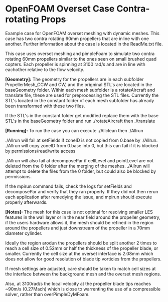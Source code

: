 # OpenFOAM Overset Case Contra-rotating Props
 Example case for OpenFOAM overset meshing with dynamic meshes. This case has two contra rotating 60mm propellers that are inline with one another. Further information about the case is located in the ReadMe.txt file.

This case uses overset meshing and pimpleFoam to simulate two contra rotating 60mm propellers similar to the ones seen on small brushed quad copters.
Each propeller is spinning at 3100 rad/s and are in line with eachother relative to the flow velocity.

**[Geometry]:**
The geometry for the propellers are in each subfolder PropellerMesh_CCW and CW, and the origninal STL's are located in the baseGeometry folder.
Within each mesh subfolder is a rotateAircraft and translate file, these are used for preprocessing the STL files. Currently the STL's located
in the constant folder of each mesh subfolder has already been transformed with these two files. 

If the STL's in the constant folder get modified
replace them with the base STL's in the baseGeometry folder and run ./rotateAircraft then ./translate

**[Running]:**
To run the case you can execute ./Allclean then ./Allrun

./Allrun will fail at setFields if zoneID is not copied from 0.base by ./Allrun. ./Allrun will copy zoneID from 0.base into 0, but this can fail if 
it is blocked by permissions/read/write access

./Allrun will also fail at decomposePar if cellLevel and pointLevel are not deleted from the 0 folder after the merging of the meshes. ./Allrun will attempt
to delete the files from the 0 folder, but could also be blocked by permissions.

If the mpirun command fails, check the logs for setFields and decomposePar and verify that they ran properly. If they did not then rerun each application after
remedying the issue, and mpirun should execute properly afterwards.


**[Notes]:** 
The mesh for this case is not optimal for resolving smaller LES features in the wall layer or in the near field around the propeller geometry, if the users
hardware allows it, the mesh should be refined in the region around the propellers and just downstream of the propeller in a 70mm diameter cylinder. 

Ideally the region arodun the propellers should be split another 2 times to reach a cell size of 0.52mm or half the thickness of the propeller blade, or smaller.
Currently the cell size at the overset interface is 2.08mm which does not allow for good resolution of blade tip vorticies from the propellers.

If mesh settings are adjusted, care should be taken to match cell sizes at the interface between the background mesh and the overset mesh regions.

Also, at 3100rad/s the local velocity at the propeller blade tips reaches ~90m/s (0.27Mach) which is close to warrenting the use of a compressible solver, rather than
overPimpleDyMFoam.
